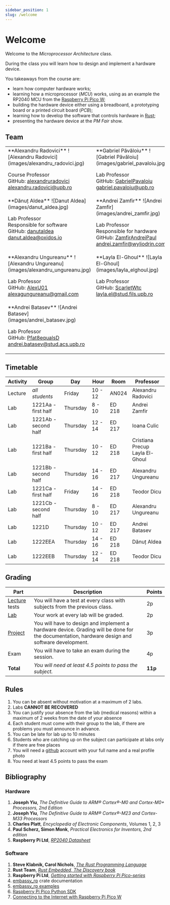 ```yaml
---
sidebar_position: 1
slug: /welcome
---
```


# Welcome

Welcome to the *Microprocessor Architecture* class.

During the class you will learn how to design and implement a hardware device. 

You takeaways from the course are:
  - learn how computer hardware works;
  - learning how a microprocessor (*MCU*) works, using as an example the RP2040 MCU from the [Raspberry Pi Pico W](https://www.raspberrypi.com/products/raspberry-pi-pico/);
  - building the hardware device either using a breadboard, a prototyping board or a printed circuit board (*PCB*);
  - learning how to develop the software that controls hardware in [Rust](https://www.rust-lang.org/);
  - presenting the hardware device at the *PM Fair* show.


## Team

<table>
<tr valign="top">
<td>
**Alexandru Radovici**
![Alexandru Radovici](images/alexandru_radovici.jpg)

Course Professor \
GitHub: [alexandruradovici](https://github.com/alexandruradovici) \
alexandru.radovici@upb.ro
</td>

<td>
**Gabriel Păvăloiu**
![Gabriel Păvăloiu](images/gabriel_pavaloiu.jpg)
 
Lab Professor \
GitHub: [GabrielPavaloiu](https://github.com/GabrielPavaloiu) \
gabriel.pavaloiu@upb.ro
</td>

<td>
**Teodor Dicu**
![Teodor Dicu](images/teodor_dicu.jpg)
 
Lab Professor\
Responsible for hardware\
GitHub: [DTeodor-Alexaandru](https://github.com/DTeodor-Alexaandru) \
teodor.dicu@wyliodrin.com
</td>
</tr>

<tr valign="top">
<td>
**Dănuț Aldea**
![Danut Aldea](images/danut_aldea.jpg)
 
Lab Professor \
Responsible for software \
GitHub: [danutaldea](https://github.com/danutaldea) \
danut.aldea@oxidos.io
</td>

<td>
**Andrei Zamfir**
![Andrei Zamfir](images/andrei_zamfir.jpg)
 
Lab Professor \
Responsible for hardware \
GitHub: [ZamfirAndreiPaul](https://github.com/ZamfirAndreiPaul) \
andrei.zamfir@wyliodrin.com
</td>

<td>
**Ioana Culic**
![Ioana Culic](images/ioana_culic.jpg)

Lab Professor \
GitHub: [ioanaculic](https://github.com/ioanaculic) \
ioana_maria.culic@upb.ro
</td>
</tr>

<tr valign="top">
<td>
**Alexandru Ungureanu**
![Alexandru Ungureanu](images/alexandru_ungureanu.jpg)

Lab Professor \
GitHub: [AlexU01](https://github.com/AlexU01) \
alexagungureanu@gmail.com
</td>

<td>
**Layla El-Ghoul**
![Layla El-Ghoul](images/layla_elghoul.jpg)

Lab Professor \
GitHub: [ScarletWtc](https://github.com/ScarletWtc) \
layla.el@stud.fils.upb.ro
</td>

<td>
**Cristiana Precup**
![Cristiana Precup](images/cristiana_precup.png)

Lab Professor \
GitHub: [cristianaprecup](https://github.com/cristianaprecup) \
cristiana.precup@wyliodrin.com
</td>
</tr>

<tr valign="top">
<td>
**Andrei Batasev**
![Andrei Batasev](images/andrei_batasev.jpg)

Lab Professor \
GitHub: [Pfat8equalsD](https://github.com/Pfat8equalsD) \
andrei.batasev@stud.acs.upb.ro
</td>

</tr>
</table>

## Timetable

| Activity | Group | Day | Hour | Room | Professor |
|----------|-------|-----|------|-------|----------|
| Lecture | *all students* | Friday | 10 - 12 | AN024 | Alexandru Radovici |
| Lab | 1221Aa - first half | Thursday | 8 - 10 | ED 218 | Andrei Zamfir |
| Lab | 1221Ab - second half | Thursday | 12 - 14 | ED 217 | Ioana Culic |
| Lab | 1221Ba - first half | Thursday | 10 - 12 | ED 218 | Cristiana Precup <br/> Layla El-Ghoul |
| Lab | 1221Bb - second half | Thursday | 14 - 16 | ED 217 | Alexandru Ungureanu |
| Lab | 1221Ca - first half | Friday | 14 - 16 | ED 218 | Teodor Dicu |
| Lab | 1221Cb - second half | Thursday | 8 - 10 | ED 217 | Alexandru Ungureanu |
| Lab | 1221D | Thursday | 10 - 12 | ED 217 | Andrei Batasev |
| Lab | 1222EEA | Thursday | 14 - 16 | ED 218 | Dănuț Aldea |
| Lab | 1222EEB | Thursday | 12 - 14 | ED 218 | Teodor Dicu |

## Grading

| Part | Description | Points |
|--------|-------------|--------|
| [Lecture](./category/lecture) tests | You will have a test at every class with subjects from the previous class. | 2p |
| [Lab](./category/lab) | Your work at every lab will be graded. | 2p |
| [Project](./project) | You will have to design and implement a hardware device. Grading will be done for the documentation, hardware design and software development. | 3p |
| Exam | You will have to take an exam during the session. | 4p |
| **Total** | *You will need at least 4.5 points to pass the subject.* | **11p** |

## Rules

1. You can be absent without motivation at a maximum of 2 labs.
2. Labs **CANNOT BE RECOVERED**
3. You can justify your absence from the lab (medical reasons) within a maximum of 2 weeks from the date of your absence
4. Each student must come with their group to the lab, if there are problems you must announce in advance.
5. You can be late for lab up to 10 minutes
6. Students who are catching up on the subject can participate at labs only if there are free places
7. You will need a [github](https://www.github.com) account with your full name and a real profile photo
8. You need at least 4.5 points to pass the exam
 
## Bibliography

### Hardware
1. **Joseph Yiu**, *The Definitive Guide to ARM® Cortex®-M0 and Cortex-M0+ Processors, 2nd Edition* 
2. **Joseph Yiu**, *The Definitive Guide to ARM® Cortex®-M23 and Cortex-M33 Processors* 
3. **Charles Platt**, *Encyclopedia of Electronic Components*, Volumes 1, 2, 3 
4. **Paul Scherz, Simon Monk**, *Practical Electronics for Inventors, 2nd edition*
5. **Raspberry Pi Ltd**, *[RP2040 Datasheet](https://datasheets.raspberrypi.com/rp2040/rp2040-datasheet.pdf)*

### Software
1. **Steve Klabnik, Carol Nichols**, *[The Rust Programming Language](https://doc.rust-lang.org/stable/book/)*
2. **Rust Team**, *[Rust Embedded, The Discovery book](https://docs.rust-embedded.org/discovery/microbit/)*
3. **Raspberry Pi Ltd**, *[Getting started with Raspberry Pi Pico-series](https://datasheets.raspberrypi.com/pico/getting-started-with-pico.pdf)*
4. [embassy_rp](https://docs.embassy.dev/embassy-rp/git/rp2040/index.html) crate documentation
5. [embassy_rp examples](https://github.com/embassy-rs/embassy/tree/main/examples/rp/src/bin)
6. [Raspberry Pi Pico Python SDK](https://datasheets.raspberrypi.com/pico/raspberry-pi-pico-python-sdk.pdf)
7. [Connecting to the Internet with Raspberry Pi Pico W](https://datasheets.raspberrypi.com/picow/connecting-to-the-internet-with-pico-w.pdf)
